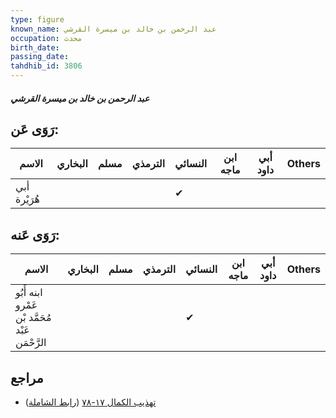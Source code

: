 ```yaml
---
type: figure
known_name: عبد الرحمن بن خالد بن ميسرة القرشي
occupation: محدث
birth_date:
passing_date:
tahdhib_id: 3806
---
```

##### عبد الرحمن بن خالد بن ميسرة القرشي

## رَوَى عَن:
| الاسم        | البخاري | مسلم | الترمذي | النسائي | ابن ماجه | أبي داود | Others |
| ------------ | ------- | ---- | ------- | ------- | -------- | -------- | ------ |
| أبي هُرَيْرة |         |      |         | ✔       |          |          |        |
## رَوَى عَنه:
| الاسم                                           | البخاري | مسلم | الترمذي | النسائي | ابن ماجه | أبي داود | Others |
| ----------------------------------------------- | ------- | ---- | ------- | ------- | -------- | -------- | ------ |
| ابنه أَبُو عَمْرو مُحَمَّد بْن عَبْد الرَّحْمَن |         |      |         | ✔       |          |          |        |
## مراجع
- [تهذيب الكمال ١٧-٧٨](obsidian://open?vault=Tahdhib-al-Kamal&file=Figures/٣٨٠٦-عبد%20الرحمن%20بن%20خالد%20بن%20ميسرة%20القرشي) ([رابط الشاملة](https://shamela.ws/book/3722/8628))